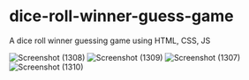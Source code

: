 # dice-roll-winner-guess-game
A dice roll winner guessing game using HTML, CSS, JS

![Screenshot (1308)](https://github.com/WMSSanharsha/dice-roll-winner-guess-game/assets/87054452/9fc167b3-45db-4f36-a305-5b92e33ee2d8)
![Screenshot (1309)](https://github.com/WMSSanharsha/dice-roll-winner-guess-game/assets/87054452/5288f856-4da9-4047-9a49-410e92d21c5b)
![Screenshot (1307)](https://github.com/WMSSanharsha/dice-roll-winner-guess-game/assets/87054452/5566f76f-fdc7-41c4-94e0-4df054a74b53)
![Screenshot (1310)](https://github.com/WMSSanharsha/dice-roll-winner-guess-game/assets/87054452/a3e96f0c-abbc-4e3d-a997-3e70489da45a)


